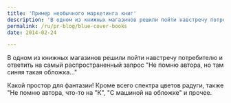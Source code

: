 ```yaml
---
title: 'Пример необычного маркетинга книг'
description: 'В одном из книжных магазинов решили пойти навстречу потребителю и ответить на самый распространенный запрос &quot;Не помню автора, но там синяя такая обложка...&quot; Какой простор для фантазии! Кроме всего спектра цветов радуги, также &quot;Не помню автора, что-то на &quot;К&quot;, &quot;С машиной на обложке&quot; и прочее.'
permalink: /ru/pr-blog/blue-cover-books
date: 2014-02-24

---
```


В одном из книжных магазинов решили пойти навстречу потребителю и ответить на самый распространенный запрос "Не помню автора, но там синяя такая обложка..."

Какой простор для фантазии! Кроме всего спектра цветов радуги, также "Не помню автора, что-то на "К", "С машиной на обложке"  и прочее.

